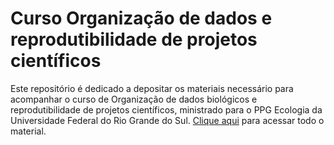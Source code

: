 # Curso Organização de dados e reprodutibilidade de projetos científicos

Este repositório é dedicado a depositar os materiais necessário para acompanhar o curso de Organização
de dados biológicos e reprodutibilidade de projetos científicos, ministrado para o 
PPG Ecologia da Universidade Federal do Rio Grande do Sul. [Clique aqui](https://gabrielnakamura.github.io/Curso_UFRGS_organizacao_de_dados/index.html) para acessar todo o material.